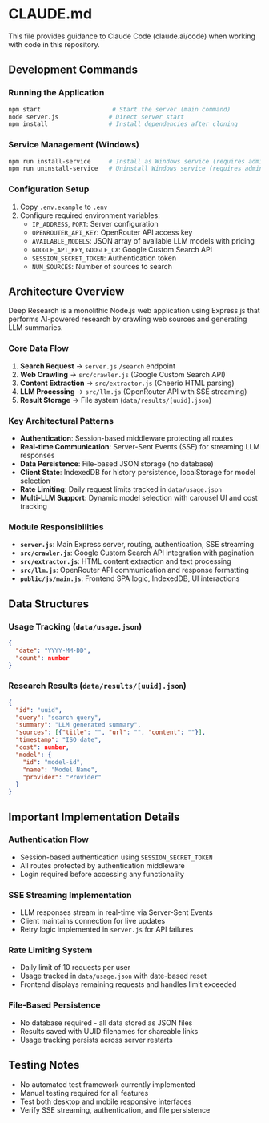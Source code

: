 # CLAUDE.md

This file provides guidance to Claude Code (claude.ai/code) when working with code in this repository.

## Development Commands

### Running the Application
```bash
npm start                    # Start the server (main command)
node server.js              # Direct server start
npm install                 # Install dependencies after cloning
```

### Service Management (Windows)
```bash
npm run install-service     # Install as Windows service (requires admin)
npm run uninstall-service   # Uninstall Windows service (requires admin)
```

### Configuration Setup
1. Copy `.env.example` to `.env`
2. Configure required environment variables:
   - `IP_ADDRESS`, `PORT`: Server configuration
   - `OPENROUTER_API_KEY`: OpenRouter API access key
   - `AVAILABLE_MODELS`: JSON array of available LLM models with pricing
   - `GOOGLE_API_KEY`, `GOOGLE_CX`: Google Custom Search API
   - `SESSION_SECRET_TOKEN`: Authentication token
   - `NUM_SOURCES`: Number of sources to search

## Architecture Overview

Deep Research is a monolithic Node.js web application using Express.js that performs AI-powered research by crawling web sources and generating LLM summaries.

### Core Data Flow
1. **Search Request** → `server.js` `/search` endpoint
2. **Web Crawling** → `src/crawler.js` (Google Custom Search API)
3. **Content Extraction** → `src/extractor.js` (Cheerio HTML parsing)
4. **LLM Processing** → `src/llm.js` (OpenRouter API with SSE streaming)
5. **Result Storage** → File system (`data/results/[uuid].json`)

### Key Architectural Patterns
- **Authentication**: Session-based middleware protecting all routes
- **Real-time Communication**: Server-Sent Events (SSE) for streaming LLM responses
- **Data Persistence**: File-based JSON storage (no database)
- **Client State**: IndexedDB for history persistence, localStorage for model selection
- **Rate Limiting**: Daily request limits tracked in `data/usage.json`
- **Multi-LLM Support**: Dynamic model selection with carousel UI and cost tracking

### Module Responsibilities
- **`server.js`**: Main Express server, routing, authentication, SSE streaming
- **`src/crawler.js`**: Google Custom Search API integration with pagination
- **`src/extractor.js`**: HTML content extraction and text processing
- **`src/llm.js`**: OpenRouter API communication and response formatting
- **`public/js/main.js`**: Frontend SPA logic, IndexedDB, UI interactions

## Data Structures

### Usage Tracking (`data/usage.json`)
```json
{
  "date": "YYYY-MM-DD",
  "count": number
}
```

### Research Results (`data/results/[uuid].json`)
```json
{
  "id": "uuid",
  "query": "search query", 
  "summary": "LLM generated summary",
  "sources": [{"title": "", "url": "", "content": ""}],
  "timestamp": "ISO date",
  "cost": number,
  "model": {
    "id": "model-id",
    "name": "Model Name",
    "provider": "Provider"
  }
}
```

## Important Implementation Details

### Authentication Flow
- Session-based authentication using `SESSION_SECRET_TOKEN`
- All routes protected by authentication middleware
- Login required before accessing any functionality

### SSE Streaming Implementation
- LLM responses stream in real-time via Server-Sent Events
- Client maintains connection for live updates
- Retry logic implemented in `server.js` for API failures

### Rate Limiting System
- Daily limit of 10 requests per user
- Usage tracked in `data/usage.json` with date-based reset
- Frontend displays remaining requests and handles limit exceeded

### File-Based Persistence
- No database required - all data stored as JSON files
- Results saved with UUID filenames for shareable links
- Usage tracking persists across server restarts

## Testing Notes
- No automated test framework currently implemented
- Manual testing required for all features
- Test both desktop and mobile responsive interfaces
- Verify SSE streaming, authentication, and file persistence